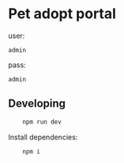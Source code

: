 # Pet adopt portal

user:
```
admin 
```
pass:
```
admin
```
## Developing
```bash
	npm run dev
```
Install dependencies:
```bash
	npm i
```
